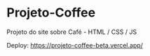 # Projeto-Coffee

Projeto do site sobre Café - HTML / CSS / JS

Deploy: https://projeto-coffee-beta.vercel.app/
